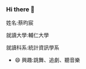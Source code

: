 ### Hi there 👋
姓名:蔡昀宸

就讀大學:輔仁大學

就讀科系:統計資訊學系

- 😄 興趣:跳舞、追劇、聽音樂




<!--
**yunchennn14/yunchennn14** is a ✨ _special_ ✨ repository because its `README.md` (this file) appears on your GitHub profile.

Here are some ideas to get you started:

- 🔭 I’m currently working on ...
- 🌱 I’m currently learning ...
- 👯 I’m looking to collaborate on ...
- 🤔 I’m looking for help with ...
- 💬 Ask me about ...
- 📫 How to reach me: ...
- 😄 Pronouns: ...
- ⚡ Fun fact: ...
-->
